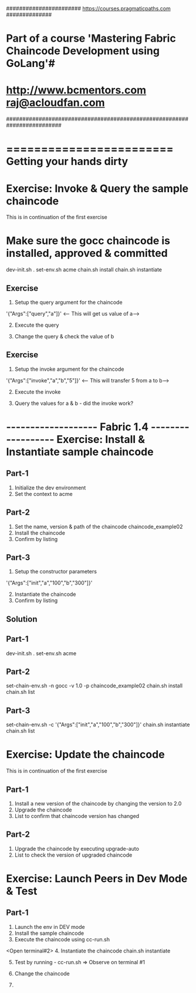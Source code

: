 ####################### https://courses.pragmaticpaths.com ##############
# Part of a course 'Mastering Fabric Chaincode Development using GoLang'#
# http://www.bcmentors.com      raj@acloudfan.com                       #
#########################################################################

========================
Getting your hands dirty
========================


Exercise: Invoke & Query the sample chaincode
=========
This is in continuation of the first exercise

# Make sure the gocc chaincode is installed, approved & committed
dev-init.sh
. set-env.sh  acme
chain.sh install
chain.sh instantiate

Exercise
--------
1. Setup the query argument for the chaincode

'{"Args":["query","a"]}'  <-- This will get us value of a-->

2. Execute the query

3. Change the query & check the value of b

Exercise
------
1. Setup the invoke argument for the chaincode

'{"Args":["invoke","a","b","5"]}'      <-- This will transfer 5 from a to b-->

2. Execute the invoke

3. Query the values for a & b - did the invoke work?






------------------- Fabric 1.4 ------------------
Exercise: Install & Instantiate sample chaincode
=========
Part-1
------
1. Initialize the dev environment
2. Set the context to acme

Part-2
------
1. Set the name, version & path of the chaincode chaincode_example02
2. Install the chaincode
3. Confirm by listing

Part-3
------
1. Setup the constructor parameters

'{"Args":["init","a","100","b","300"]}'

2. Instantiate the chaincode
3. Confirm by listing



Solution
--------
Part-1
------
dev-init.sh
.  set-env.sh   acme

Part-2
------
set-chain-env.sh   -n  gocc  -v  1.0   -p  chaincode_example02
chain.sh install
chain.sh list

Part-3
------
set-chain-env.sh   -c   '{"Args":["init","a","100","b","300"]}'
chain.sh instantiate
chain.sh list





Exercise: Update the chaincode
=========
This is in continuation of the first exercise

Part-1
------
1. Install a new version of the chaincode by changing the version to 2.0
2. Upgrade the chaincode
3. List to confirm that chaincode version has changed

Part-2
------
1. Upgrade the chaincode by executing upgrade-auto 
2. List to check the version of upgraded chaincode


Exercise: Launch Peers in Dev Mode & Test
=========

Part-1
------
1. Launch the env in DEV mode
2. Install the sample chaincode
3. Execute the chaincode using 
cc-run.sh

<Open terminal#2>
4. Instantiate the chaincode 
chain.sh instantiate

5. Test by running - 
cc-run.sh 
=> Observe on terminal #1

6. Change the chaincode
7. 